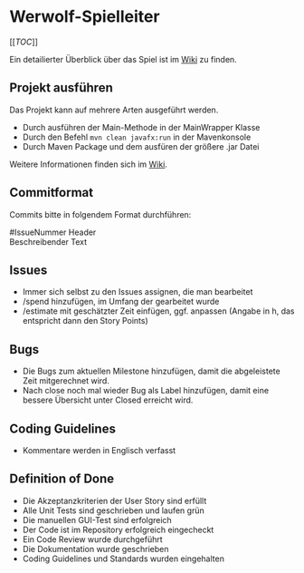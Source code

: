 # Werwolf-Spielleiter

\[\[_TOC_\]\]

Ein detailierter Überblick über das Spiel ist im [Wiki](../../wikis/home) zu finden.

## Projekt ausführen
Das Projekt kann auf mehrere Arten ausgeführt werden.
* Durch ausführen der Main-Methode in der MainWrapper Klasse
* Durch den Befehl `mvn clean javafx:run` in der Mavenkonsole
* Durch Maven Package und dem ausfüren der größere .jar Datei

Weitere Informationen finden sich im [Wiki](../../wikis/projekt_ausfuehren).

## Commitformat

Commits bitte in folgendem Format durchführen:

#IssueNummer Header<br>
Beschreibender Text

## Issues
*  Immer sich selbst zu den Issues assignen, die man bearbeitet
*  /spend hinzufügen, im Umfang der gearbeitet wurde
*  /estimate mit geschätzter Zeit einfügen, ggf. anpassen (Angabe in h, das entspricht dann den Story Points)

## Bugs
* Die Bugs zum aktuellen Milestone hinzufügen, damit die abgeleistete Zeit mitgerechnet wird. 
* Nach close noch mal wieder Bug als Label hinzufügen, damit eine bessere Übersicht unter Closed erreicht wird. 

## Coding Guidelines
* Kommentare werden in Englisch verfasst

## Definition of Done
* Die Akzeptanzkriterien der User Story sind erfüllt
* Alle Unit Tests sind geschrieben und laufen grün
* Die manuellen GUI-Test sind erfolgreich
* Der Code ist im Repository erfolgreich eingecheckt
* Ein Code Review wurde durchgeführt
* Die Dokumentation wurde geschrieben
* Coding Guidelines und Standards wurden eingehalten